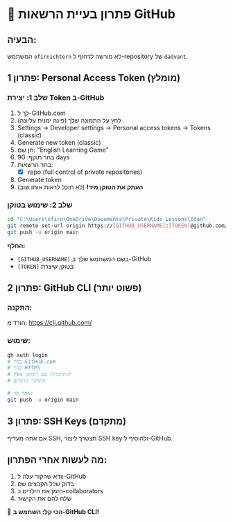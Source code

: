 # 🔐 פתרון בעיית הרשאות GitHub

## הבעיה:
המשתמש `ofirnichtern` לא מורשה לדחוף ל-repository של `dadvant`.

## פתרון 1: Personal Access Token (מומלץ)

### שלב 1: יצירת Token ב-GitHub
1. לך ל-GitHub.com
2. לחץ על התמונה שלך (פינה ימנית עליונה)
3. Settings → Developer settings → Personal access tokens → Tokens (classic)
4. Generate new token (classic)
5. תן שם: "English Learning Game"
6. בחר תוקף: 90 days
7. בחר הרשאות:
   - [x] repo (full control of private repositories)
8. Generate token
9. **העתק את הטוקן מיד!** (לא תוכל לראות אותו שוב)

### שלב 2: שימוש בטוקן
```bash
cd "C:\Users\ofirn\OneDrive\Documents\Private\Kids Lessons\Idan"
git remote set-url origin https://[GITHUB_USERNAME]:[TOKEN]@github.com/dadvant/english-learning-game.git
git push -u origin main
```

**החלף:**
- `[GITHUB_USERNAME]` בשם המשתמש שלך ב-GitHub
- `[TOKEN]` בטוקן שיצרת

## פתרון 2: GitHub CLI (פשוט יותר)

### התקנה:
הורד מ: https://cli.github.com/

### שימוש:
```bash
gh auth login
# בחר GitHub.com
# בחר HTTPS
# Yes להתחברות עם דפדפן
# התחבר בדפדפן

# אחר כך:
git push -u origin main
```

## פתרון 3: SSH Keys (מתקדם)

אם אתה מעדיף SSH, תצטרך ליצור SSH key ולהוסיף ל-GitHub.

## מה לעשות אחרי הפתרון:
1. וודא שהקוד עלה ל-GitHub
2. בדוק שכל הקבצים שם
3. הזמן את הילדים כ-collaborators
4. שלח להם את הקישור

🎯 **הכי קל: השתמש ב-GitHub CLI!**